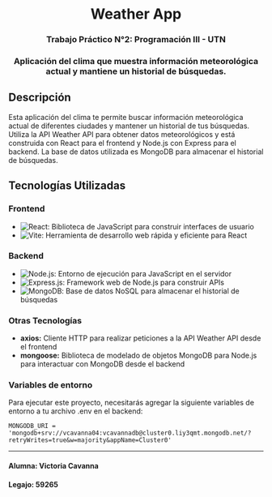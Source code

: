 <h1 align='center'>Weather App</h1>
<h3 align='center'>
  Trabajo Práctico N°2: Programación III - UTN 
</h3>

<h3 align='center'>
  Aplicación del clima que muestra información meteorológica actual y mantiene un historial de búsquedas.
</h3>

## Descripción

Esta aplicación del clima te permite buscar información meteorológica actual de diferentes ciudades y mantener un historial de tus búsquedas. Utiliza la API Weather API para obtener datos meteorológicos y está construida con React para el frontend y Node.js con Express para el backend. La base de datos utilizada es MongoDB para almacenar el historial de búsquedas.

## Tecnologías Utilizadas

### Frontend

* ![React](https://img.shields.io/badge/React-61DAFB?style=for-the-badge&labelColor=black&logo=react&logoColor=61DAFB): Biblioteca de JavaScript para construir interfaces de usuario
* ![Vite](https://img.shields.io/badge/Vite-646CFF?style=for-the-badge&labelColor=black&logo=vite&logoColor=646CFF): Herramienta de desarrollo web rápida y eficiente para React

### Backend

* ![Node.js](https://img.shields.io/badge/Node.js-3C873A?style=for-the-badge&labelColor=black&logo=node.js&logoColor=3C873A): Entorno de ejecución para JavaScript en el servidor
* ![Express.js](https://img.shields.io/badge/Express.js-3C873A?style=for-the-badge&logo=express&logoColor=white): Framework web de Node.js para construir APIs
* ![MongoDB](https://img.shields.io/badge/MongoDB-4EA94B?style=for-the-badge&logo=mongodb&logoColor=white): Base de datos NoSQL para almacenar el historial de búsquedas

### Otras Tecnologías

* **axios:** Cliente HTTP para realizar peticiones a la API Weather API desde el frontend
* **mongoose:** Biblioteca de modelado de objetos MongoDB para Node.js para interactuar con MongoDB desde el backend
  
### Variables de entorno

Para ejecutar este proyecto, necesitarás agregar la siguiente variables de entorno a tu archivo .env en el backend:

`MONGODB_URI = 'mongodb+srv://vcavanna04:vcavannadb@cluster0.liy3qmt.mongodb.net/?retryWrites=true&w=majority&appName=Cluster0'`

<hr>


#### Alumna:  Victoria Cavanna
#### Legajo: 59265
